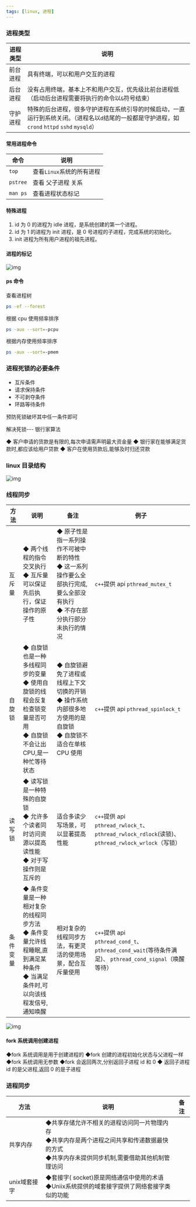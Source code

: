 ```yaml
---
tags: [linux, 进程]
---
```


### 进程类型

| 进程类型 | 说明                                                                                                                                            |
| -------- | ----------------------------------------------------------------------------------------------------------------------------------------------- |
| 前台进程 | 具有终端，可以和用户交互的进程                                                                                                                  |
| 后台进程 | 没有占用终端，基本上不和用户交互，优先级比前台进程低（启动后台进程需要将执行的命令以`&`符号结束）                                               |
| 守护进程 | 特殊的后台进程，很多守护进程在系统引导的时候启动，一直运行到系统关闭。（进程名以`d`结尾的一般都是守护进程，如 `crond` `httpd` `sshd` `mysqld`） |

#### 常用进程命令

| 命令     | 说明                      |
| -------- | ------------------------- |
| `top`    | 查看`Linux`系统的所有进程 |
| `pstree` | 查看 父子进程 关系        |
| `man ps` | 查看进程状态标记          |

#### 特殊进程

1. id 为 0 的进程为 idle 进程，是系统创建的第一个进程。
2. id 为 1 的进程为 init 进程，是 0 号进程的子进程，完成系统的初始化。
3. init 进程为所有用户进程的祖先进程。

#### 进程的标记

![img](https://cdn.jsdelivr.net/gh/HarryPoint/oss@main/uPic/2022-01-14_17:49:04_WX20220114-174848.png)

#### ps 命令

查看进程树

```bash
ps -ef --forest
```

根据 cpu 使用频率排序

```bash
ps -aux --sort=-pcpu
```

根据内存使用频率排序

```bash
ps -aux --sort=-pmem
```

### 进程死锁的必要条件

- 互斥条件
- 请求保持条件
- 不可剥夺条件
- 环路等待条件

预防死锁破坏其中任一条件即可

解决死锁--- 银行家算法

◆ 客户申请的货款是有限的,每次申请需声明最大资金量
◆ 银行家在能够满足货款时,都应该给用户贷款
◆ 客户在使用货款后,能够及时归还贷款

### linux 目录结构

![img](https://cdn.jsdelivr.net/gh/HarryPoint/oss@main/uPic/2022-01-14_20:33:53_WX20220114-203340@2x.png)

### 线程同步

| 方法     | 说明                                                                                                                              | 备注                                                                                                                            | 例子                                                                                                        |
| -------- | --------------------------------------------------------------------------------------------------------------------------------- | ------------------------------------------------------------------------------------------------------------------------------- | ----------------------------------------------------------------------------------------------------------- |
| 互斥量   | ◆ 两个线程的指令交叉执行<br/>◆ 互斥量可以保证先后执行，保证操作的原子性                                                           | ◆ 原子性是指一系列操作不可被中断的特性<br/>◆ 这一系列操作要么全部执行完成,要么全部没有执行<br/>◆ 不存在部分执行部分未执行的情况 | `c++`提供 api `pthread_mutex_t`                                                                             |
| 自旋锁   | ◆ 自旋锁也是一种多线程同步的变量<br/>◆ 使用自旋锁的线程会反复检查锁变量是否可用<br/>◆ 自旋锁不会让出 CPU,是一种忙等待状态<br/>    | ◆ 自旋锁避免了进程或线程上下文切换的开销<br/>◆ 操作系统内部很多地方使用的是自旋锁<br/>◆ 自旋锁不适合在单核 CPU 使用             | `c++`提供 api `pthread_spinlock_t`                                                                          |
| 读写锁   | ◆ 读写锁是一种特殊的自旋锁<br/>◆ 允许多个读者同时访问资源以提高读性能<br/>◆ 对于写操作则是互斥的                                  | 适合多读少写场景，可以显著提高性能                                                                                              | `c++`提供 api<br/> `pthread_rwlock_t`、 `pthread_rwlock_rdlock`(读锁)、 `pthread_rwlock_wrlock`（写锁）     |
| 条件变量 | ◆ 条件变量是一种相对复杂的线程同步方法<br/>◆ 条件变量允许线程睡眠,直到满足某种条件<br/>◆ 当满足条件时,可以向该线程发信号,通知唤醒 | 相对复杂的线程同步方法，有更灵活的使用场景，配合互斥量使用                                                                      | `c++`提供 api<br/> `pthread_cond_t`、 `pthread_cond_wait`(等待条件满足)、 `pthread_cond_signal`（唤醒等待） |

![img](https://cdn.jsdelivr.net/gh/HarryPoint/oss@main/uPic/2022-01-15_11:11:52_WX20220115-111133.png)

#### fork 系统调用创建进程

◆fork 系统调用是用于创建进程的
◆fork 创建的进程初始化状态与父进程一样
◆fork 系统调用无参数
◆fork 会返回两次,分别返回子进程 id 和 0
◆ 返回子进程 id 的是父进程,返回 0 的是子进程

### 进程同步

| 方法         | 说明                                                         | 备注 |
| ------------ | ------------------------------------------------------------ | ---- |
| 共享内存     | ◆共享存储允许不相关的进程访问同一片物理内存<br/>◆共享内存是两个进程之间共享和传递数据最快的方式<br/>◆共享内存未提供同步机制,需要借助其他机制管理访问 |      |
| unix域套接字 | ◆套接字( socket)原是网络通信中使用的术语<br/>◆Uniⅸ系统提供的域套接字提供了网络套接字类似的功能 |      |

